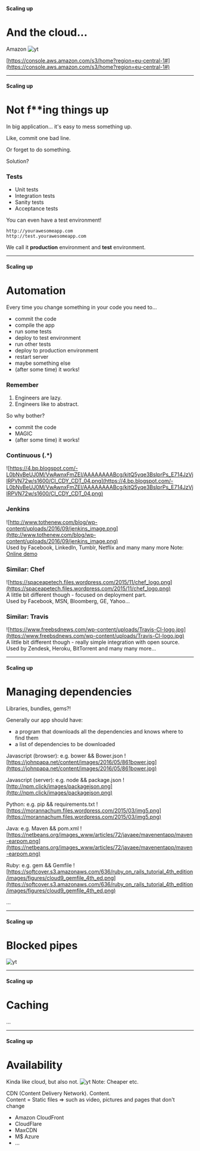 #### Scaling up
# And the cloud...

Amazon
![yt](jOhbTAU4OPI)

[https://console.aws.amazon.com/s3/home?region=eu-central-1#](https://console.aws.amazon.com/s3/home?region=eu-central-1#)

---

#### Scaling up
# Not f**ing things up

In big application... it's easy to mess something up.

Like, commit one bad line.

Or forget to do something.

Solution?

### Tests
- Unit tests
- Integration tests
- Sanity tests
- Acceptance tests

You can even have a test environment!

```
http://yourawesomeapp.com
http://test.yourawesomeapp.com
```
We call it **production** environment and **test** environment.

---

#### Scaling up
# Automation

Every time you change something in your code you need to...

- commit the code
- compile the app <!-- .element: class="fragment" data-fragment-index="1" -->
- run some tests <!-- .element: class="fragment" data-fragment-index="2" -->
- deploy to test environment <!-- .element: class="fragment" data-fragment-index="3" -->
- run other tests <!-- .element: class="fragment" data-fragment-index="4" -->
- deploy to production environment <!-- .element: class="fragment" data-fragment-index="5" -->
- restart server <!-- .element: class="fragment" data-fragment-index="6" -->
- maybe something else <!-- .element: class="fragment" data-fragment-index="7" -->
- (after some time) it works! <!-- .element: class="fragment" data-fragment-index="8" -->

### Remember
1. Engineers are lazy. <!-- .element: class="fragment" data-fragment-index="1" -->
2. Engineers like to abstract. <!-- .element: class="fragment" data-fragment-index="2" -->

So why bother?

- commit the code <!-- .element: class="fragment" data-fragment-index="1" -->
- MAGIC <!-- .element: class="fragment" data-fragment-index="2" -->
- (after some time) it works! <!-- .element: class="fragment" data-fragment-index="3" -->

### Continuous (.*)
![https://4.bp.blogspot.com/-L0bNvBeUJ0M/VwAwnxFmZEI/AAAAAAAABcg/kitQ5yqe3BsIprPs_E714JzVjIRPVN72w/s1600/CI_CDY_CDT_04.png](https://4.bp.blogspot.com/-L0bNvBeUJ0M/VwAwnxFmZEI/AAAAAAAABcg/kitQ5yqe3BsIprPs_E714JzVjIRPVN72w/s1600/CI_CDY_CDT_04.png)

### Jenkins
![http://www.tothenew.com/blog/wp-content/uploads/2016/09/jenkins_image.png](http://www.tothenew.com/blog/wp-content/uploads/2016/09/jenkins_image.png) <!-- .element: style="height:300px" --> <br />
Used by Facebook, LinkedIn, Tumblr, Netflix and many many more
Note:
[Online demo](https://ci.jenkins-ci.org/)

### Similar: Chef
![https://spaceapetech.files.wordpress.com/2015/11/chef_logo.png](https://spaceapetech.files.wordpress.com/2015/11/chef_logo.png) <!-- .element: style="height:300px" --> <br />
A little bit different though - focused on deployment part. <br />
Used by Facebook, MSN, Bloomberg, GE, Yahoo...

### Similar: Travis
![https://www.freebsdnews.com/wp-content/uploads/Travis-CI-logo.jpg](https://www.freebsdnews.com/wp-content/uploads/Travis-CI-logo.jpg) <!-- .element: style="height:300px" --> <br />
A little bit different though - really simple integration with open source. <br />
Used by Zendesk, Heroku, BitTorrent and many many more...

---

#### Scaling up
# Managing dependencies

Libraries, bundles, gems?!

Generally our app should have:
- a program that downloads all the dependencies and knows where to find them
- a list of dependencies to be downloaded

Javascript (browser): e.g. bower && Bower.json
![https://johnpapa.net/content/images/2016/05/861bower.jpg](https://johnpapa.net/content/images/2016/05/861bower.jpg)

Javascript (server): e.g. node && package.json
![http://npm.click/images/packagejson.png](http://npm.click/images/packagejson.png)

Python: e.g. pip && requirements.txt
![https://morannachum.files.wordpress.com/2015/03/img5.png](https://morannachum.files.wordpress.com/2015/03/img5.png)

Java: e.g. Maven && pom.xml
![https://netbeans.org/images_www/articles/72/javaee/mavenentapp/maven-earpom.png](https://netbeans.org/images_www/articles/72/javaee/mavenentapp/maven-earpom.png)

Ruby: e.g. gem && Gemfile
![https://softcover.s3.amazonaws.com/636/ruby_on_rails_tutorial_4th_edition/images/figures/cloud9_gemfile_4th_ed.png](https://softcover.s3.amazonaws.com/636/ruby_on_rails_tutorial_4th_edition/images/figures/cloud9_gemfile_4th_ed.png)

...

---

#### Scaling up
# Blocked pipes

![yt](AskUF2mebi4)

---

#### Scaling up
# Caching

...

---

#### Scaling up
# Availability

Kinda like cloud, but also not.
![yt](SdVWAX2Js-g)
Note: Cheaper etc.

CDN (Content Delivery Network). Content. <br />
Content = Static files => such as video, pictures and pages that don't change

- Amazon CloudFront
- CloudFlare
- MaxCDN
- M$ Azure
- ...
